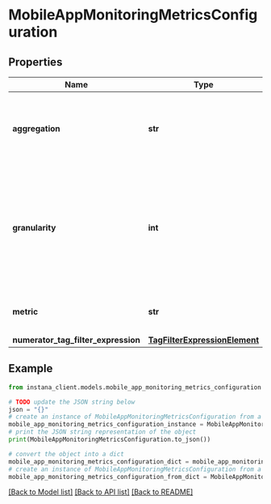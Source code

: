 # MobileAppMonitoringMetricsConfiguration


## Properties

Name | Type | Description | Notes
------------ | ------------- | ------------- | -------------
**aggregation** | **str** | Set aggregation that can be applied to a series of values. Eg: &#x60;MEAN&#x60;. | 
**granularity** | **int** | If the granularity is set you will get data points with the specified granularity in seconds. Default: &#x60;1000&#x60; milliseconds | [optional] 
**metric** | **str** | Set a particular metric, eg: &#x60;latency&#x60;. | 
**numerator_tag_filter_expression** | [**TagFilterExpressionElement**](TagFilterExpressionElement.md) |  | [optional] 

## Example

```python
from instana_client.models.mobile_app_monitoring_metrics_configuration import MobileAppMonitoringMetricsConfiguration

# TODO update the JSON string below
json = "{}"
# create an instance of MobileAppMonitoringMetricsConfiguration from a JSON string
mobile_app_monitoring_metrics_configuration_instance = MobileAppMonitoringMetricsConfiguration.from_json(json)
# print the JSON string representation of the object
print(MobileAppMonitoringMetricsConfiguration.to_json())

# convert the object into a dict
mobile_app_monitoring_metrics_configuration_dict = mobile_app_monitoring_metrics_configuration_instance.to_dict()
# create an instance of MobileAppMonitoringMetricsConfiguration from a dict
mobile_app_monitoring_metrics_configuration_from_dict = MobileAppMonitoringMetricsConfiguration.from_dict(mobile_app_monitoring_metrics_configuration_dict)
```
[[Back to Model list]](../README.md#documentation-for-models) [[Back to API list]](../README.md#documentation-for-api-endpoints) [[Back to README]](../README.md)


